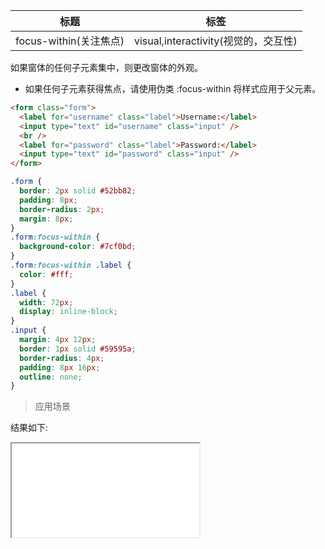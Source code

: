 | 标题                   | 标签                                 |
| ---------------------- | ------------------------------------ |
| focus-within(关注焦点) | visual,interactivity(视觉的，交互性) |

如果窗体的任何子元素集中，则更改窗体的外观。

- 如果任何子元素获得焦点，请使用伪类 :focus-within 将样式应用于父元素。

```html
<form class="form">
  <label for="username" class="label">Username:</label>
  <input type="text" id="username" class="input" />
  <br />
  <label for="password" class="label">Password:</label>
  <input type="text" id="password" class="input" />
</form>
```

```css
.form {
  border: 2px solid #52bb82;
  padding: 8px;
  border-radius: 2px;
  margin: 8px;
}
.form:focus-within {
  background-color: #7cf0bd;
}
.form:focus-within .label {
  color: #fff;
}
.label {
  width: 72px;
  display: inline-block;
}
.input {
  margin: 4px 12px;
  border: 1px solid #59595a;
  border-radius: 4px;
  padding: 8px 16px;
  outline: none;
}
```

> 应用场景

<div class="code-editor" data-url="codes/css/html/focus-within.html" data-language="html"></div>

结果如下:

<iframe src="codes/css/html/focus-within.html"></iframe>
